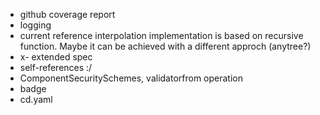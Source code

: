 - github coverage report
- logging
- current reference interpolation implementation is based on recursive function.
Maybe it can be achieved with a different approch (anytree?)
- x- extended spec
- self-references :/
- ComponentSecuritySchemes, validatorfrom operation
- badge
- cd.yaml

